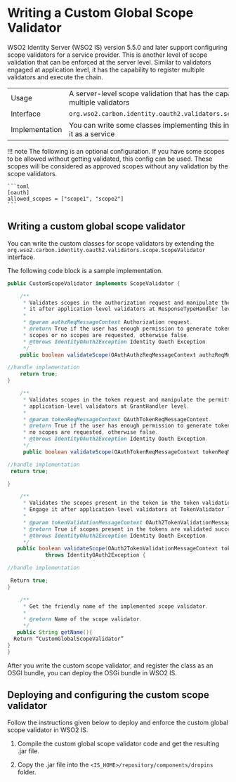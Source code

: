 # Writing a Custom Global Scope Validator

WSO2 Identity Server (WSO2 IS) version 5.5.0 and later support configuring scope validators for a service provider. This is another level of scope validation that can be enforced at the server level. Similar to validators engaged at application level, it has the capability to register multiple validators and execute the chain.

|  | |
| ------ | ------ |
| Usage | A server-level scope validation that has the capability to register multiple validators |
| Interface | `org.wso2.carbon.identity.oauth2.validators.scope.ScopeValidator` |
| Implementation | You can write some classes implementing this interface and register it as a service |

!!! note 
    The following is an optional configuration. If you have some scopes to be allowed without getting validated, this config can be used. These scopes will be considered as approved scopes without any validation by the scope validators. 

    ```toml 
    [oauth]
    allowed_scopes = ["scope1", "scope2"]
    ```

## Writing a custom global scope validator

You can write the custom classes for scope validators by extending the `org.wso2.carbon.identity.oauth2.validators.scope.ScopeValidator` interface.

The following code block is a sample implementation. 

```java
public CustomScopeValidator implements ScopeValidator {

    /**
     * Validates scopes in the authorization request and manipulate the permitted scopes within the request. Engage
     * it after application-level validators at ResponseTypeHandler level.
     *
     * @param authzReqMessageContext Authorization request.
     * @return True if the user has enough permission to generate tokens or authorization codes with requested
     * scopes or no scopes are requested, otherwise false.
     * @throws IdentityOAuth2Exception Identity Oauth Exception.
     */
    public boolean validateScope(OAuthAuthzReqMessageContext authzReqMessageContext) throws IdentityOAuth2Exception {

//handle implementation 
    return true;
}

    /**
     * Validates scopes in the token request and manipulate the permitted scopes within the request. Engage it after
     * application-level validators at GrantHandler level.
     *
     * @param tokenReqMessageContext OAuthTokenReqMessageContext.
     * @return True if the user has enough permission to generate tokens with requested scopes or
     * no scopes are requested, otherwise false.
     * @throws IdentityOAuth2Exception Identity Oauth Exception.
     */
     public boolean validateScope(OAuthTokenReqMessageContext tokenReqMessageContext) throws IdentityOAuth2Exception {

//handle implementation 
 return true;

}

    /**
     * Validates the scopes present in the token in the token validation flow.
     * Engage it after application-level validators at TokenValidator level.
     *
     * @param tokenValidationMessageContext OAuth2TokenValidationMessageContext.
     * @return True if scopes present in the tokens are validated successfully, otherwise false.
     * @throws IdentityOAuth2Exception Identity Oauth Exception.
     */
   public boolean validateScope(OAuth2TokenValidationMessageContext tokenValidationMessageContext)
            throws IdentityOAuth2Exception {

//handle implementation 

 Return true;
}

    /**
     * Get the friendly name of the implemented scope validator.
     *
     * @return Name of the scope validator.
     */
   public String getName(){
  Return “CustomGlobalScopeValidator”
}
}
```

After you write the custom scope  validator, and register the class as an OSGI bundle, you can deploy the OSGi bundle in WSO2 IS.

## Deploying and configuring the custom scope validator

Follow the instructions given below to deploy and enforce the custom global scope validator in WSO2 IS.

1.  Compile the custom global scope validator code and get the resulting .jar file.

2.  Copy the .jar file into the `<IS_HOME>/repository/components/dropins` folder.
